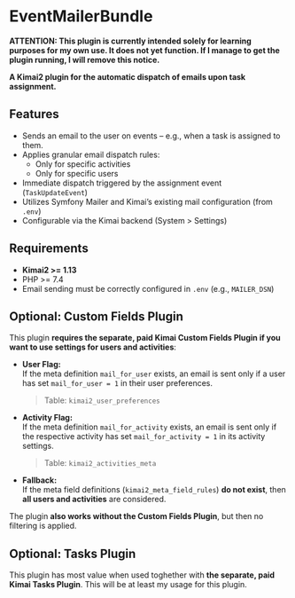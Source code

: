 # EventMailerBundle

**ATTENTION: This plugin is currently intended solely for learning purposes for my own use. It does not yet function. If I manage to get the plugin running, I will remove this notice.**

**A Kimai2 plugin for the automatic dispatch of emails upon task assignment.**

## Features

- Sends an email to the user on events – e.g., when a task is assigned to them.
- Applies granular email dispatch rules:
  - Only for specific activities
  - Only for specific users
- Immediate dispatch triggered by the assignment event (`TaskUpdateEvent`)
- Utilizes Symfony Mailer and Kimai’s existing mail configuration (from `.env`)
- Configurable via the Kimai backend (System > Settings)

## Requirements

- **Kimai2 >= 1.13**
- PHP >= 7.4
- Email sending must be correctly configured in `.env` (e.g., `MAILER_DSN`)

## Optional: Custom Fields Plugin

This plugin **requires the separate, paid Kimai Custom Fields Plugin if you want to use settings for users and activities**:

- **User Flag:**  
  If the meta definition `mail_for_user` exists, an email is sent only if a user has set `mail_for_user = 1` in their user preferences.  
  > Table: `kimai2_user_preferences`

- **Activity Flag:**  
  If the meta definition `mail_for_activity` exists, an email is sent only if the respective activity has set `mail_for_activity = 1` in its activity settings.  
  > Table: `kimai2_activities_meta`

- **Fallback:**  
  If the meta field definitions (`kimai2_meta_field_rules`) **do not exist**, then **all users and activities** are considered.

The plugin **also works without the Custom Fields Plugin**, but then no filtering is applied.

## Optional: Tasks Plugin

This plugin has most value when used toghether with **the separate, paid Kimai Tasks Plugin**. This will be at least my usage for this plugin.
